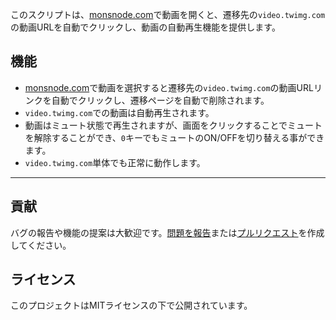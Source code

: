 このスクリプトは、[monsnode.com](https://monsnode.com)で動画を開くと、遷移先の`video.twimg.com`の動画URLを自動でクリックし、動画の自動再生機能を提供します。

## 機能

- [monsnode.com](https://monsnode.com)で動画を選択すると遷移先の`video.twimg.com`の動画URLリンクを自動でクリックし、遷移ページを自動で削除されます。
- `video.twimg.com`での動画は自動再生されます。
- 動画はミュート状態で再生されますが、画面をクリックすることでミュートを解除することができ、`0`キーでもミュートのON/OFFを切り替える事ができます。
- `video.twimg.com`単体でも正常に動作します。

---

## 貢献

バグの報告や機能の提案は大歓迎です。[問題を報告](https://github.com/yossy17/monsnode-autoplay/issues)または[プルリクエスト](https://github.com/yossy17/monsnode-autoplay/pulls)を作成してください。

## ライセンス

このプロジェクトはMITライセンスの下で公開されています。
